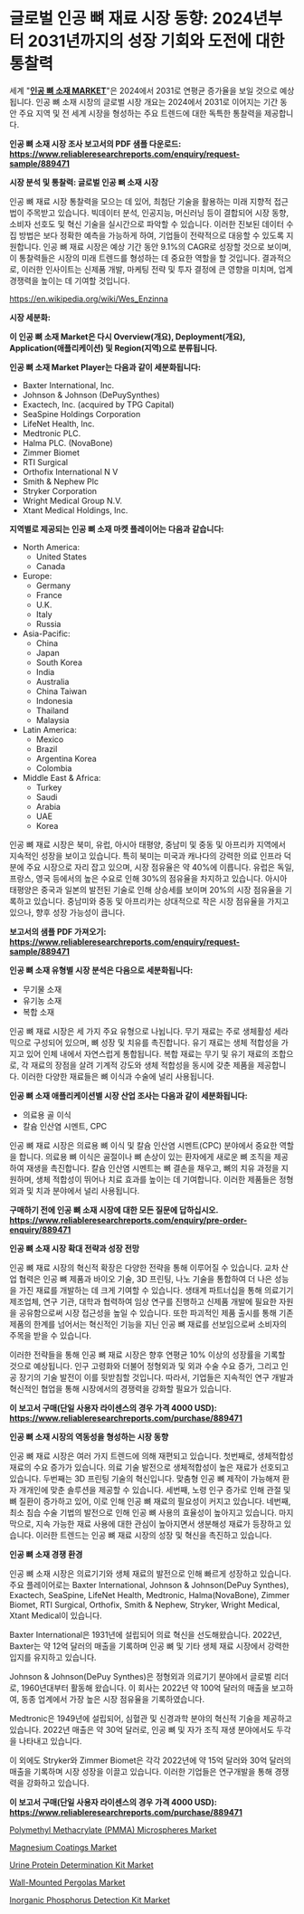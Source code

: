 <p><h1>글로벌 인공 뼈 재료 시장 동향: 2024년부터 2031년까지의 성장 기회와 도전에 대한 통찰력</h1></p><p>세계 "<strong><a href="https://www.reliableresearchreports.com/artificial-bone-material-r889471?utm_campaign=106&utm_medium=8&utm_source=Github&utm_content=ia&utm_term=11112024&utm_id=artificial-bone-material">인공 뼈 소재 MARKET</a></strong>"은 2024에서 2031로 연평균 증가율을 보일 것으로 예상됩니다. 인공 뼈 소재 시장의 글로벌 시장 개요는 2024에서 2031로 이어지는 기간 동안 주요 지역 및 전 세계 시장을 형성하는 주요 트렌드에 대한 독특한 통찰력을 제공합니다.</p>
<p><strong>인공 뼈 소재 시장 조사 보고서의 PDF 샘플 다운로드: <a href="https://www.reliableresearchreports.com/enquiry/request-sample/889471?utm_campaign=106&utm_medium=8&utm_source=Github&utm_content=ia&utm_term=11112024&utm_id=artificial-bone-material">https://www.reliableresearchreports.com/enquiry/request-sample/889471</a></strong></p>
<p><strong>시장 분석 및 통찰력: 글로벌 인공 뼈 소재 시장</strong></p>
<p><p>인공 뼈 재료 시장 통찰력을 모으는 데 있어, 최첨단 기술을 활용하는 미래 지향적 접근법이 주목받고 있습니다. 빅데이터 분석, 인공지능, 머신러닝 등이 결합되어 시장 동향, 소비자 선호도 및 혁신 기술을 실시간으로 파악할 수 있습니다. 이러한 진보된 데이터 수집 방법은 보다 정확한 예측을 가능하게 하여, 기업들이 전략적으로 대응할 수 있도록 지원합니다. 인공 뼈 재료 시장은 예상 기간 동안 9.1%의 CAGR로 성장할 것으로 보이며, 이 통찰력들은 시장의 미래 트렌드를 형성하는 데 중요한 역할을 할 것입니다. 결과적으로, 이러한 인사이트는 신제품 개발, 마케팅 전략 및 투자 결정에 큰 영향을 미치며, 업계 경쟁력을 높이는 데 기여할 것입니다.</p></p>
<p><a href="%7CAUTHORITHY_DOMAIN_URL%7C?utm_campaign=106&utm_medium=8&utm_source=Github&utm_content=ia&utm_term=11112024&utm_id=artificial-bone-material">https://en.wikipedia.org/wiki/Wes_Enzinna</a></p>
<p><strong>시장 세분화:</strong></p>
<p><strong>이 인공 뼈 소재 Market은 다시 Overview(개요), Deployment(개요), Application(애플리케이션) 및 Region(지역)으로 분류됩니다.</strong></p>
<p><strong>인공 뼈 소재 Market Player는 다음과 같이 세분화됩니다:</strong></p>
<p><ul><li>Baxter International, Inc.</li><li>Johnson & Johnson (DePuySynthes)</li><li>Exactech, Inc. (acquired by TPG Capital)</li><li>SeaSpine Holdings Corporation</li><li>LifeNet Health, Inc.</li><li>Medtronic PLC.</li><li>Halma PLC. (NovaBone)</li><li>Zimmer Biomet</li><li>RTI Surgical</li><li>Orthofix International N V</li><li>Smith & Nephew Plc</li><li>Stryker Corporation</li><li>Wright Medical Group N.V.</li><li>Xtant Medical Holdings, Inc.</li></ul></p>
<p><strong>지역별로 제공되는 인공 뼈 소재 마켓 플레이어는 다음과 같습니다:</strong></p>
<p><ul>
    <li>
        North America:
        <ul>
            <li>United States</li>
            <li>Canada</li>
        </ul>
    </li>
    <li>
        Europe:
        <ul>
            <li>Germany</li>
            <li>France</li>
            <li>U.K.</li>
            <li>Italy</li>
            <li>Russia</li>
        </ul>
    </li>
    <li>
        Asia-Pacific:
        <ul>
            <li>China</li>
            <li>Japan</li>
            <li>South Korea</li>
            <li>India</li>
            <li>Australia</li>
            <li>China Taiwan</li>
            <li>Indonesia</li>
            <li>Thailand</li>
            <li>Malaysia</li>
        </ul>
    </li>
    <li>
        Latin America:
        <ul>
            <li>Mexico</li>
            <li>Brazil</li>
            <li>Argentina Korea</li>
            <li>Colombia</li>
        </ul>
    </li>
    <li>
        Middle East & Africa:
        <ul>
            <li>Turkey</li>
            <li>Saudi</li>
            <li>Arabia</li>
            <li>UAE</li>
            <li>Korea</li>
        </ul>
    </li>
    </ul></p>
<p><p>인공 뼈 재료 시장은 북미, 유럽, 아시아 태평양, 중남미 및 중동 및 아프리카 지역에서 지속적인 성장을 보이고 있습니다. 특히 북미는 미국과 캐나다의 강력한 의료 인프라 덕분에 주요 시장으로 자리 잡고 있으며, 시장 점유율은 약 40%에 이릅니다. 유럽은 독일, 프랑스, 영국 등에서의 높은 수요로 인해 30%의 점유율을 차지하고 있습니다. 아시아 태평양은 중국과 일본의 발전된 기술로 인해 상승세를 보이며 20%의 시장 점유율을 기록하고 있습니다. 중남미와 중동 및 아프리카는 상대적으로 작은 시장 점유율을 가지고 있으나, 향후 성장 가능성이 큽니다.</p></p>
<p><strong>보고서의 샘플 PDF 가져오기: <a href="https://www.reliableresearchreports.com/enquiry/request-sample/889471?utm_campaign=106&utm_medium=8&utm_source=Github&utm_content=ia&utm_term=11112024&utm_id=artificial-bone-material">https://www.reliableresearchreports.com/enquiry/request-sample/889471</a></strong></p>
<p><strong>인공 뼈 소재 유형별 시장 분석은 다음으로 세분화됩니다:</strong></p>
<p><ul><li>무기물 소재</li><li>유기농 소재</li><li>복합 소재</li></ul></p>
<p><p>인공 뼈 재료 시장은 세 가지 주요 유형으로 나뉩니다. 무기 재료는 주로 생체활성 세라믹으로 구성되어 있으며, 뼈 성장 및 치유를 촉진합니다. 유기 재료는 생체 적합성을 가지고 있어 인체 내에서 자연스럽게 통합됩니다. 복합 재료는 무기 및 유기 재료의 조합으로, 각 재료의 장점을 살려 기계적 강도와 생체 적합성을 동시에 갖춘 제품을 제공합니다. 이러한 다양한 재료들은 뼈 이식과 수술에 널리 사용됩니다.</p></p>
<p><strong>인공 뼈 소재 애플리케이션별 시장 산업 조사는 다음과 같이 세분화됩니다:</strong></p>
<p><ul><li>의료용 골 이식</li><li>칼슘 인산염 시멘트, CPC</li></ul></p>
<p><p>인공 뼈 재료 시장은 의료용 뼈 이식 및 칼슘 인산염 시멘트(CPC) 분야에서 중요한 역할을 합니다. 의료용 뼈 이식은 골절이나 뼈 손상이 있는 환자에게 새로운 뼈 조직을 제공하여 재생을 촉진합니다. 칼슘 인산염 시멘트는 뼈 결손을 채우고, 뼈의 치유 과정을 지원하며, 생체 적합성이 뛰어나 치료 효과를 높이는 데 기여합니다. 이러한 제품들은 정형외과 및 치과 분야에서 널리 사용됩니다.</p></p>
<p><strong>구매하기 전에 인공 뼈 소재 시장에 대한 모든 질문에 답하십시오. <a href="https://www.reliableresearchreports.com/enquiry/pre-order-enquiry/889471?utm_campaign=106&utm_medium=8&utm_source=Github&utm_content=ia&utm_term=11112024&utm_id=artificial-bone-material">https://www.reliableresearchreports.com/enquiry/pre-order-enquiry/889471</a></strong></p>
<p><strong>인공 뼈 소재 시장 확대 전략과 성장 전망</strong></p>
<p><p>인공 뼈 재료 시장의 혁신적 확장은 다양한 전략을 통해 이루어질 수 있습니다. 교차 산업 협력은 인공 뼈 제품과 바이오 기술, 3D 프린팅, 나노 기술을 통합하여 더 나은 성능을 가진 재료를 개발하는 데 크게 기여할 수 있습니다. 생태계 파트너십을 통해 의료기기 제조업체, 연구 기관, 대학과 협력하여 임상 연구를 진행하고 신제품 개발에 필요한 자원을 공유함으로써 시장 접근성을 높일 수 있습니다. 또한 파괴적인 제품 출시를 통해 기존 제품의 한계를 넘어서는 혁신적인 기능을 지닌 인공 뼈 재료를 선보임으로써 소비자의 주목을 받을 수 있습니다.</p><p>이러한 전략들을 통해 인공 뼈 재료 시장은 향후 연평균 10% 이상의 성장률을 기록할 것으로 예상됩니다. 인구 고령화와 더불어 정형외과 및 외과 수술 수요 증가, 그리고 인공 장기의 기술 발전이 이를 뒷받침할 것입니다. 따라서, 기업들은 지속적인 연구 개발과 혁신적인 협업을 통해 시장에서의 경쟁력을 강화할 필요가 있습니다.</p></p>
<p><strong>이 보고서 구매(단일 사용자 라이센스의 경우 가격 4000 USD): <a href="https://www.reliableresearchreports.com/purchase/889471?utm_campaign=106&utm_medium=8&utm_source=Github&utm_content=ia&utm_term=11112024&utm_id=artificial-bone-material">https://www.reliableresearchreports.com/purchase/889471</a></strong></p>
<p><strong>인공 뼈 소재 시장의 역동성을 형성하는 시장 동향</strong></p>
<p><p>인공 뼈 재료 시장은 여러 가지 트렌드에 의해 재편되고 있습니다. 첫번째로, 생체적합성 재료의 수요 증가가 있습니다. 의료 기술 발전으로 생체적합성이 높은 재료가 선호되고 있습니다. 두번째는 3D 프린팅 기술의 혁신입니다. 맞춤형 인공 뼈 제작이 가능해져 환자 개개인에 맞춘 솔루션을 제공할 수 있습니다. 세번째, 노령 인구 증가로 인해 관절 및 뼈 질환이 증가하고 있어, 이로 인해 인공 뼈 재료의 필요성이 커지고 있습니다. 네번째, 최소 침습 수술 기법의 발전으로 인해 인공 뼈 사용의 효율성이 높아지고 있습니다. 마지막으로, 지속 가능한 재료 사용에 대한 관심이 높아지면서 생분해성 재료가 등장하고 있습니다. 이러한 트렌드는 인공 뼈 재료 시장의 성장 및 혁신을 촉진하고 있습니다.</p></p>
<p><strong>인공 뼈 소재 경쟁 환경</strong></p>
<p><p>인공 뼈 소재 시장은 의료기기와 생체 재료의 발전으로 인해 빠르게 성장하고 있습니다. 주요 플레이어로는 Baxter International, Johnson & Johnson(DePuy Synthes), Exactech, SeaSpine, LifeNet Health, Medtronic, Halma(NovaBone), Zimmer Biomet, RTI Surgical, Orthofix, Smith & Nephew, Stryker, Wright Medical, Xtant Medical이 있습니다.</p><p>Baxter International은 1931년에 설립되어 의료 혁신을 선도해왔습니다. 2022년, Baxter는 약 12억 달러의 매출을 기록하며 인공 뼈 및 기타 생체 재료 시장에서 강력한 입지를 유지하고 있습니다. </p><p>Johnson & Johnson(DePuy Synthes)은 정형외과 의료기기 분야에서 글로벌 리더로, 1960년대부터 활동해 왔습니다. 이 회사는 2022년 약 100억 달러의 매출을 보고하여, 동종 업계에서 가장 높은 시장 점유율을 기록하였습니다. </p><p>Medtronic은 1949년에 설립되어, 심혈관 및 신경과학 분야의 혁신적 기술을 제공하고 있습니다. 2022년 매출은 약 30억 달러로, 인공 뼈 및 자가 조직 재생 분야에서도 두각을 나타내고 있습니다.</p><p>이 외에도 Stryker와 Zimmer Biomet은 각각 2022년에 약 15억 달러와 30억 달러의 매출을 기록하며 시장 성장을 이끌고 있습니다. 이러한 기업들은 연구개발을 통해 경쟁력을 강화하고 있습니다.</p></p>
<p><strong>이 보고서 구매(단일 사용자 라이센스의 경우 가격 4000 USD): <a href="https://www.reliableresearchreports.com/purchase/889471?utm_campaign=106&utm_medium=8&utm_source=Github&utm_content=ia&utm_term=11112024&utm_id=artificial-bone-material">https://www.reliableresearchreports.com/purchase/889471</a></strong></p>
<p><p><a href="https://www.linkedin.com/pulse/polymethyl-methacrylate-pmma-microspheres-market-evolution-p3yce?utm_campaign=106&utm_medium=8&utm_source=Github&utm_content=ia&utm_term=11112024&utm_id=artificial-bone-material">Polymethyl Methacrylate (PMMA) Microspheres Market</a></p><p><a href="https://github.com/tacitam515l/Market-Research-Report-List-1/blob/main/magnesium-coatings-market.md?utm_campaign=106&utm_medium=8&utm_source=Github&utm_content=ia&utm_term=11112024&utm_id=artificial-bone-material">Magnesium Coatings Market</a></p><p><a href="https://issuu.com/reportprime-2/docs/urine-protein-determination-kit-mar_e27a7bd0cc12d3?utm_campaign=106&utm_medium=8&utm_source=Github&utm_content=ia&utm_term=11112024&utm_id=artificial-bone-material">Urine Protein Determination Kit Market</a></p><p><a href="https://www.linkedin.com/pulse/strategic-forecast-wall-mounted-pergolas-market-growth-trends-s9lee?utm_campaign=106&utm_medium=8&utm_source=Github&utm_content=ia&utm_term=11112024&utm_id=artificial-bone-material">Wall-Mounted Pergolas Market</a></p><p><a href="https://issuu.com/reportprime-2/docs/inorganic-phosphorus-detection-kit-_1d021f8f6b9317?utm_campaign=106&utm_medium=8&utm_source=Github&utm_content=ia&utm_term=11112024&utm_id=artificial-bone-material">Inorganic Phosphorus Detection Kit Market</a></p></p>